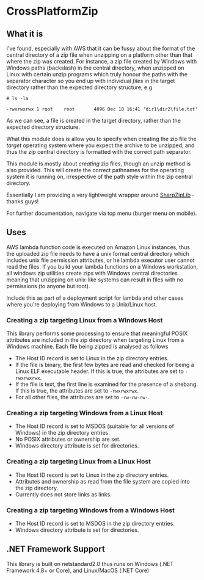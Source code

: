 # CrossPlatformZip

## What it is

I've found, especially with AWS that it can be fussy about the format of the central directory of a zip file when unzipping on a platform other than that where the zip was created. For instance, a zip file created by Windows with Windows paths (backslash) in the central directory, when unzipped on Linux with certain unzip programs which truly honour the paths with the separator character so you end up with individual _files_ in the target directory rather than the expected directory structure, e.g

```
# ls -la

-rwxrwxrwx 1 root    root       4096 Dec 18 16:41 'dir1\dir2\file.txt'
```

As we can see, a file is created in the target directory, rather than the expected directory structure.

What this module does is allow you to specify when creating the zip file the _target_ operating system where you expect the archive to be unzipped, and thus the zip central directory is formatted with the correct path separator.

This module is mostly about _creating_ zip files, though an unzip method is also provided. This will create the correct pathnames for the operating system it is running on, irrespective of the path style within the zip central directory.

Essentially I am providing a very lightweight wrapper around [SharpZipLib](https://github.com/icsharpcode/SharpZipLib) - thanks guys!

For further documentation, navigate via top menu (burger menu on mobile).

## Uses

AWS lambda function code is executed on Amazon Linux instances, thus the uploaded zip file needs to have a unix format central directory which includes unix file permission attributes, or he lambda executor user cannot read the files. If you build your lambda functions on a Windows workstation, all windows zip utilities create zips with Windows central directories meaning that unzipping on unix-like systems can result in files with no permissions (to anyone but root).

Include this as part of a deployment script for lambda and other cases where you're deploying from Windows to a Unix/Linux host.

### Creating a zip targeting Linux from a Windows Host

This library performs some processing to ensure that meaningful POSIX attributes are included in the zip directory when targeting Linux from a Windows machine. Each file being zipped is analysed as follows

* The Host ID record is set to Linux in the zip directory entries.
* If the file is binary, the first few bytes are read and checked for being a Linux ELF executable header. If this is true, the attributes are set to `-rwxrwxrwx`.
* If the file is text, the first line is examined for the presence of a shebang. If this is true, the attributes are set to `-rwxrwxrwx`.
* For all other files, the attributes are set to `-rw-rw-rw-`.

### Creating a zip targeting Windows from a Linux Host

* The Host ID record is set to MSDOS (suitable for all versions of Windows) in the zip directory entries.
* No POSIX attributes or ownership are set.
* Windows directory attribute is set for directories.

### Creating a zip targeting Linux from a Linux Host

* The Host ID record is set to Linux in the zip directory entries.
* Attributes and ownership as read from the file system are copied into the zip directory.
* Currently does not store links as links.

### Creating a zip targeting Windows from a Windows Host

* The Host ID record is set to MSDOS in the zip directory entries.
* Windows directory attribute is set for directories.

## .NET Framework Support

This library is built on netstandard2.0 thus runs on Windows (.NET Framework 4.8+ or Core), and Linux/MacOS (.NET Core)